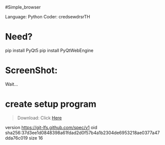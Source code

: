 #Simple_browser

Language: Python
Coder: credsewdrsrTH

# Need?
pip install PyQt5
pip install PyQtWebEngine

# ScreenShot:
Wait...

# create setup program
> Download: Click [Here](https://jrsoftware.org/download.php/is.exe?site=1)

version https://git-lfs.github.com/spec/v1
oid sha256:37d3ee1d0848398a61fdad2d0f57b4a1b2304de6953218ae0377a47dda76c019
size 16

